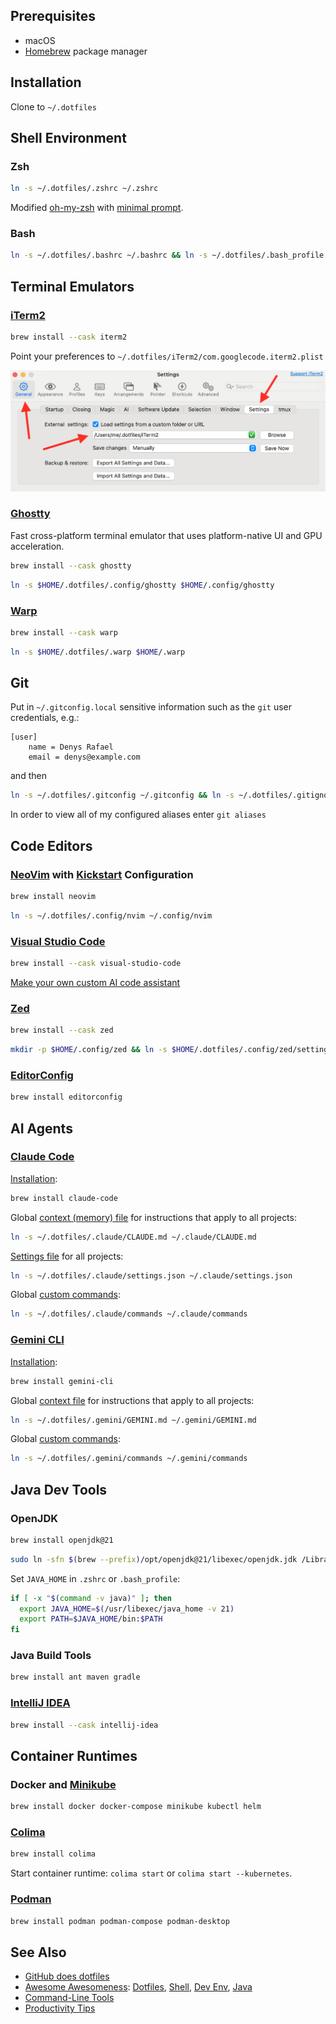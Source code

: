 
## Prerequisites

* macOS
* [Homebrew](http://brew.sh) package manager

## Installation

Clone to `~/.dotfiles`

## Shell Environment

### Zsh

```sh
ln -s ~/.dotfiles/.zshrc ~/.zshrc
```
Modified [oh-my-zsh](https://github.com/ohmyzsh/ohmyzsh) with [minimal prompt](https://github.com/sindresorhus/pure#pure).

### Bash

```sh
ln -s ~/.dotfiles/.bashrc ~/.bashrc && ln -s ~/.dotfiles/.bash_profile ~/.bash_profile
```
## Terminal Emulators

### [iTerm2](http://iterm2.com)

```sh
brew install --cask iterm2
```
Point your preferences to `~/.dotfiles/iTerm2/com.googlecode.iterm2.plist`

![iTerm2-settings](iTerm2/iTerm2-settings.png)

### [Ghostty](https://ghostty.org/)

Fast cross-platform terminal emulator that uses platform-native UI and GPU acceleration.

```sh
brew install --cask ghostty
```
```sh
ln -s $HOME/.dotfiles/.config/ghostty $HOME/.config/ghostty
```

### [Warp](https://warp.dev/)

```sh
brew install --cask warp
```
```sh
ln -s $HOME/.dotfiles/.warp $HOME/.warp
```

## Git

Put in `~/.gitconfig.local` sensitive information such as the `git` user credentials, e.g.:

```
[user]
    name = Denys Rafael
    email = denys@example.com
```

and then

```sh
ln -s ~/.dotfiles/.gitconfig ~/.gitconfig && ln -s ~/.dotfiles/.gitignore_global ~/.gitignore_global && ln -s ~/.dotfiles/.gitignore_global ~/.gitignore
```

In order to view all of my configured aliases enter `git aliases`

## Code Editors

### [NeoVim](https://neovim.io/) with [Kickstart](https://github.com/nvim-lua/kickstart.nvim) Configuration

```sh
brew install neovim
```

```sh
ln -s ~/.dotfiles/.config/nvim ~/.config/nvim
```

### [Visual Studio Code](https://code.visualstudio.com/)

```sh
brew install --cask visual-studio-code
```

[Make your own custom AI code assistant](share/AI_CODE_ASSISTANT.md)

### [Zed](https://zed.dev/)

```sh
brew install --cask zed
```

```sh
mkdir -p $HOME/.config/zed && ln -s $HOME/.dotfiles/.config/zed/settings.json $HOME/.config/zed/settings.json
```

### [EditorConfig](https://editorconfig.org/)

```sh
brew install editorconfig
```

## AI Agents

### [Claude Code](https://docs.anthropic.com/en/docs/claude-code/overview)

[Installation](https://docs.anthropic.com/en/docs/claude-code/quickstart#step-1%3A-install-claude-code):
```sh
brew install claude-code
```

Global [context (memory) file](https://docs.anthropic.com/en/docs/claude-code/memory) for instructions that apply to all projects:
```sh
ln -s ~/.dotfiles/.claude/CLAUDE.md ~/.claude/CLAUDE.md
```

[Settings file](https://docs.anthropic.com/en/docs/claude-code/settings#settings-files) for all projects:
```sh
ln -s ~/.dotfiles/.claude/settings.json ~/.claude/settings.json
```

Global [custom commands](https://docs.anthropic.com/en/docs/claude-code/slash-commands#custom-slash-commands):
```sh
ln -s ~/.dotfiles/.claude/commands ~/.claude/commands
```

### [Gemini CLI](https://github.com/google-gemini/gemini-cli#gemini-cli)

[Installation](https://github.com/google-gemini/gemini-cli#-installation):
```sh
brew install gemini-cli
```

Global [context file](https://github.com/google-gemini/gemini-cli/blob/main/docs/cli/configuration.md#context-files-hierarchical-instructional-context) for instructions that apply to all projects:
```sh
ln -s ~/.dotfiles/.gemini/GEMINI.md ~/.gemini/GEMINI.md
```

Global [custom commands](https://github.com/google-gemini/gemini-cli/blob/main/docs/cli/commands.md#custom-commands):
```sh
ln -s ~/.dotfiles/.gemini/commands ~/.gemini/commands
```

## Java Dev Tools

### OpenJDK

```sh
brew install openjdk@21
```
```sh
sudo ln -sfn $(brew --prefix)/opt/openjdk@21/libexec/openjdk.jdk /Library/Java/JavaVirtualMachines/openjdk-21.jdk
```

Set `JAVA_HOME` in `.zshrc` or `.bash_profile`:
```sh
if [ -x "$(command -v java)" ]; then
  export JAVA_HOME=$(/usr/libexec/java_home -v 21)
  export PATH=$JAVA_HOME/bin:$PATH
fi
```

### Java Build Tools

```sh
brew install ant maven gradle
```

### [IntelliJ IDEA](https://www.jetbrains.com/idea/)

```sh
brew install --cask intellij-idea
```

## Container Runtimes

### Docker and [Minikube](https://github.com/kubernetes/minikube)

```sh
brew install docker docker-compose minikube kubectl helm
```

### [Colima](https://github.com/abiosoft/colima)

```sh
brew install colima
```
Start container runtime: `colima start` or `colima start --kubernetes`.

### [Podman](https://podman.io/)

```sh
brew install podman podman-compose podman-desktop
```


## See Also

* [GitHub does dotfiles](https://dotfiles.github.io/)
* [Awesome Awesomeness](https://github.com/bayandin/awesome-awesomeness): [Dotfiles](https://github.com/webpro/awesome-dotfiles), [Shell](https://github.com/alebcay/awesome-shell), [Dev Env](https://github.com/jondot/awesome-devenv), [Java](https://github.com/akullpp/awesome-java)
* [Command-Line Tools](share/INSTALL.md#command-line-tools)
* [Productivity Tips](share/PRODUCTIVITY.md)
